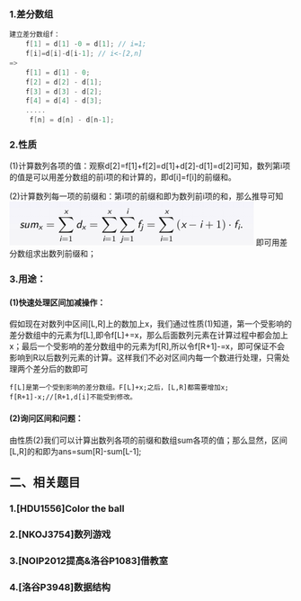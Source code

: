 ### 1.差分数组

```C++
建立差分数组f：
    f[1] = d[1] -0 = d[1]; // i=1;
	f[i]=d[i]-d[i-1]; // i<-[2,n]
=>
    f[1] = d[1] - 0;
    f[2] = d[2] - d[1];
	f[3] = d[3] - d[2];
	f[4] = d[4] - d[3];
	.....
     f[n] = d[n] - d[n-1];
```

### 2.性质

 (1)计算数列各项的值：观察d[2]=f[1]+f[2]=d[1]+d[2]-d[1]=d[2]可知，数列第i项的值是可以用差分数组的前i项的和计算的，即d[i]=f[i]的前缀和。 

 (2)计算数列每一项的前缀和：第i项的前缀和即为数列前i项的和，那么推导可知
![img](差分数组的应用.assets/1296534-20180209192534420-1693228814.png)
即可用差分数组求出数列前缀和； 

### 3.用途：

#### (1)快速处理区间加减操作：

假如现在对数列中区间[L,R]上的数加上x，我们通过性质(1)知道，第一个受影响的差分数组中的元素为f[L],即令f[L]+=x，那么后面数列元素在计算过程中都会加上x；最后一个受影响的差分数组中的元素为f[R],所以令f[R+1]-=x，即可保证不会影响到R以后数列元素的计算。这样我们不必对区间内每一个数进行处理，只需处理两个差分后的数即可

```
f[L]是第一个受到影响的差分数组。F[L]+x;之后，[L,R]都需要增加x;
f[R+1]-x;//[R+1,d[i]不能受到修改。
```

#### (2)询问区间和问题：

由性质(2)我们可以计算出数列各项的前缀和数组sum各项的值；那么显然，区间[L,R]的和即为ans=sum[R]-sum[L-1];

## 二、相关题目

### 1.[HDU1556]Color the ball 

### 2.[NKOJ3754]数列游戏

### 3.[NOIP2012提高&洛谷P1083]借教室

### 4.[洛谷P3948]数据结构